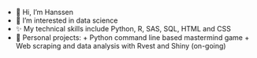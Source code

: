 - 👋 Hi, I’m Hanssen
- 👀 I’m interested in data science 
- ✨ My technical skills include Python, R, SAS, SQL, HTML and CSS
- 🌱 Personal projects: 
      + Python command line based mastermind game 
      + Web scraping and data analysis with Rvest and Shiny (on-going)
